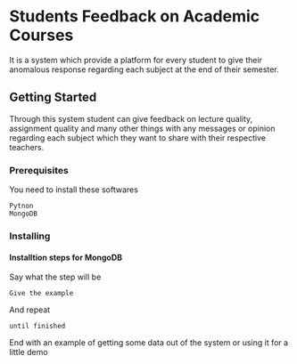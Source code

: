 # Students Feedback on Academic Courses

It is a system which provide a platform for every student to give their anomalous response regarding each subject at the end of their semester.

## Getting Started


Through this system student can give feedback on lecture quality, assignment quality and many other things with any messages or opinion regarding each subject which they want to share with their respective teachers.


### Prerequisites

You need to install these softwares

```
Pytnon
MongoDB
```


### Installing

#### Installtion steps for MongoDB 

Say what the step will be

```
Give the example
```

And repeat

```
until finished
```

End with an example of getting some data out of the system or using it for a little demo
